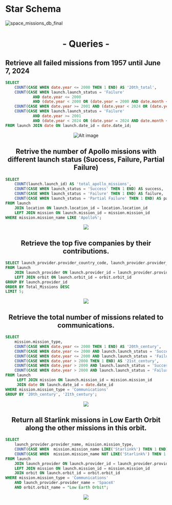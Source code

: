 
<h1>Star Schema</h1> 

![space_missions_db_final](https://github.com/user-attachments/assets/06e97a03-5a92-41cc-802e-b13cc4035b79)

<h1 align="center">- Queries -</h1>

<h2>Retrieve all failed missions from 1957 until June 7, 2024</h2>

```sql
SELECT 
    COUNT(CASE WHEN date.year <= 2000 THEN 1 END) AS '20th_total', 
    COUNT(CASE WHEN launch.launch_status = 'Failure' 
            AND date.year <= 2000 
            AND (date.year < 2000 OR (date.year = 2000 AND date.month < 12) OR (date.year = 2000 AND date.month = 12 AND date.day <= 31)) THEN 1 END) AS '20th_failed',
    COUNT(CASE WHEN date.year >= 2001 AND (date.year < 2024 OR (date.year = 2024 AND date.month < 6) OR (date.year = 2024 AND date.month = 6 AND date.day <= 7))  THEN 1 END) AS '21th_total',
    COUNT(CASE WHEN launch.launch_status = 'Failure' 
            AND date.year >= 2001 
            AND (date.year < 2024 OR (date.year = 2024 AND date.month < 6) OR (date.year = 2024 AND date.month = 6 AND date.day <= 7)) THEN 1 END) AS '21st_failed'
FROM launch JOIN date ON launch.date_id = date.date_id;
```

<p align="center">
  <img src="https://github.com/user-attachments/assets/c948d3b7-403d-433a-849d-ff69e2fedd68" alt="Alt image">
</p>

<h2 align="center">Retrive the number of Apollo missions with different launch status (Success, Failure, Partial Failure)</h2>

```sql
SELECT 
	COUNT(launch.launch_id) AS 'total_apollo_missions',
    COUNT(CASE WHEN launch_status = 'Success' THEN 1 END) AS success,
    COUNT(CASE WHEN launch_status = 'Failure' THEN 1 END) AS failure,
    COUNT(CASE WHEN launch_status = 'Partial Failure' THEN 1 END) AS partial_failure
FROM launch 
	JOIN location ON launch.location_id = location.location_id
	LEFT JOIN mission ON launch.mission_id = mission.mission_id
WHERE mission.mission_name LIKE 'Apollo%';
```

<p align="center">
  <img src="![image](https://github.com/user-attachments/assets/37a870f6-dbe2-4d01-b58e-b35921e30820)">
</p>

<h2 align="center">Retrieve the top five companies by their contributions.</h2>

```sql
SELECT launch_provider.provider_country_code, launch_provider.provider_name, provider_type , COUNT(launch.launch_id) as "Total_Missions" 
FROM launch 
	JOIN launch_provider ON launch.provider_id = launch_provider.provider_id
	LEFT JOIN orbit ON launch.orbit_id = orbit.orbit_id
GROUP BY launch.provider_id
ORDER BY Total_Missions DESC
LIMIT 5;
```

<p align="center">
  <img src="![image](https://github.com/user-attachments/assets/d9a8ea4b-aaf2-47ef-8d48-9c12cde2a17c)">
</p>

<h2 align="center">Retrieve the total number of missions related to communications.</h2>

```sql
SELECT
	mission.mission_type,
    COUNT(CASE WHEN date.year <= 2000 THEN 1 END) AS '20th_century',
    COUNT(CASE WHEN date.year <= 2000 AND launch.launch_status = 'Success' THEN 1 END) AS 'success_20th',
    COUNT(CASE WHEN date.year <= 2000 AND launch.launch_status = 'Failure' THEN 1 END) AS 'failure_20th',
    COUNT(CASE WHEN date.year > 2000 THEN 1 END) AS '21st_century',
    COUNT(CASE WHEN date.year > 2000 AND launch.launch_status = 'Success' THEN 1 END) AS 'success_21st',
    COUNT(CASE WHEN date.year > 2000 AND launch.launch_status = 'Failure' THEN 1 END) AS 'failure_21st'
FROM launch 
	 LEFT JOIN mission ON launch.mission_id = mission.mission_id
	 JOIN date ON launch.date_id = date.date_id
WHERE mission.mission_type = 'Communications'
GROUP BY '20th_century', '21th_century';
```

<p align="center">
  <img src="![image](https://github.com/user-attachments/assets/7c2b006c-1b77-4b5d-8e58-e70bd252170b)">
</p>

<h2 align="center">Return all Starlink missions in Low Earth Orbit along the other missions in this orbit.</h2>

```sql
SELECT
	launch_provider.provider_name, mission.mission_type,
    COUNT(CASE WHEN  mission.mission_name LIKE('Starlink%') THEN 1 END) AS 'starlink_missions',
    COUNT(CASE WHEN  mission.mission_name NOT LIKE('Starlink%') THEN 1 END) AS 'other_missions'
FROM launch 
	JOIN launch_provider ON launch.provider_id = launch_provider.provider_id
	LEFT JOIN mission ON launch.mission_id = mission.mission_id
	JOIN orbit ON launch.orbit_id = orbit.orbit_id
WHERE mission.mission_type = 'Communications' 
	AND launch_provider.provider_name = 'SpaceX' 
    AND orbit.orbit_name = "Low Earth Orbit";
```

<p align="center">
  <img src="![image](https://github.com/user-attachments/assets/684e558a-9f35-4d0b-a0f4-a65b40e97ed6)
">
</p>




